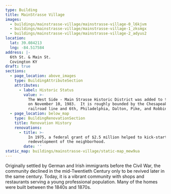 ```yaml
---
type: Building
title: MainStrasse Village
images:
  - buildings/mainstrasse-village/mainstrasse-village-0_l6kjvm
  - buildings/mainstrasse-village/mainstrasse-village-1_zksmgx
  - buildings/mainstrasse-village/mainstrasse-village-2_adyus2
location:
  lat: 39.084213
  lng: -84.517584
address: |-
  6th St. & Main St.
  Covington KY
draft: true
sections:
  - page_location: above_images
    type: BuildingAttributeSection
    attributes:
      - label: Historic Status
        value: >-
          The West Side - Main Strasse Historic District was added to the NRHP
          on November 10, 1983.  It is roughly bounded by the Chesapeake & Ohio
          railroad line and 6th, Philadelphia, Dalton, Pike, and Robbins Sts.
  - page_location: below_map
    type: BuildingRenovationSection
    title: Renovation History
    renovations:
      - title: >-
          In 1975, a federal grant of $2.5 million helped to kick-start the
          redevelopment of the neighborhood.
        date: ''
static_map: buildings/mainstrasse-village/static-map_mew9ua
---
```


Originally settled by German and Irish immigrants before the Civil War, the community declined in the mid-Twentieth Century only to be revived later in the same century. Today, it is a vibrant community with shops and restaurants serving a young professional population. Many of the homes were built between the 1840s and 1870s.
